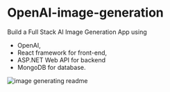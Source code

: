 # OpenAI-image-generation
Build a Full Stack AI Image Generation App using

- OpenAI, 
- React framework for front-end, 
- ASP.NET Web API for backend
- MongoDB for database.

![image generating readme](https://user-images.githubusercontent.com/28833020/227191455-c3619939-ba66-47da-ab0c-f7dd3acb907c.PNG)
